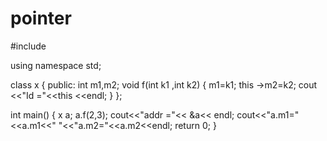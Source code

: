 # pointer
#include <iostream>

using namespace std;

class x
{
public:
    int m1,m2;
    void f(int k1 ,int k2)
    {
        m1=k1;
        this ->m2=k2;
        cout <<"Id ="<<this <<endl;
    }
};

int main()
{
    x a;
    a.f(2,3);
    cout<<"addr ="<< &a<< endl;
    cout<<"a.m1="<<a.m1<<"  "<<"a.m2="<<a.m2<<endl;
    return 0;
}

